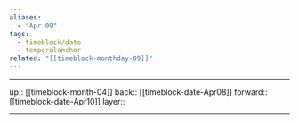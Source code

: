 ```yaml
---
aliases:
  - "Apr 09"
tags:
  - timeblock/date
  - temporalanchor
related: "[[timeblock-monthday-09]]"
---
```




***

up:: [[timeblock-month-04]]
back:: [[timeblock-date-Apr08]]
forward:: [[timeblock-date-Apr10]]
layer:: 

***
